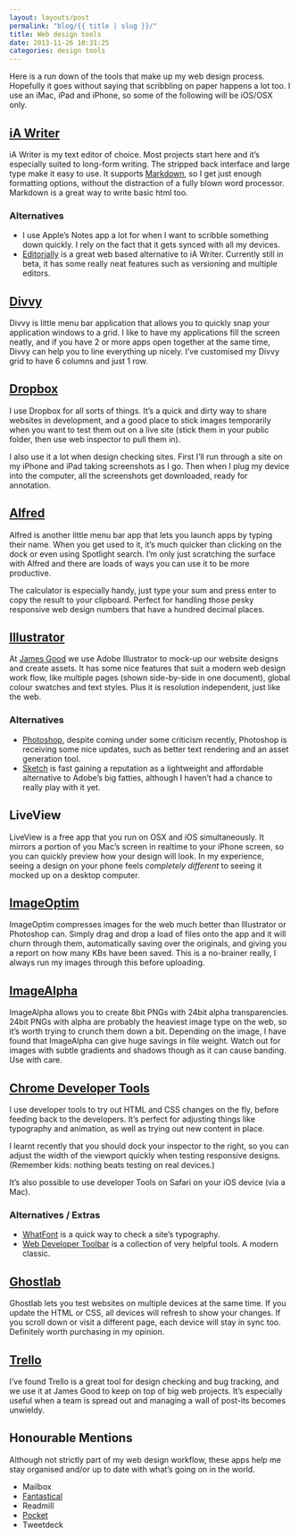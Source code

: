 ```yaml
---
layout: layouts/post
permalink: "blog/{{ title | slug }}/"
title: Web design tools
date: 2013-11-26 10:31:25
categories: design tools
---
```


Here is a run down of the tools that make up my web design process. Hopefully it goes without saying that scribbling on paper happens a lot too. I use an iMac, iPad and iPhone, so some of the following will be iOS/OSX only.

## [iA Writer][1]

iA Writer is my text editor of choice. Most projects start here and it’s especially suited to long-form writing. The stripped back interface and large type make it easy to use. It supports [Markdown][2], so I get just enough formatting options, without the distraction of a fully blown word processor. Markdown is a great way to write basic html too.

### Alternatives

  * I use Apple’s Notes app a lot for when I want to scribble something down quickly. I rely on the fact that it gets synced with all my devices.
  * [Editorially][3] is a great web based alternative to iA Writer. Currently still in beta, it has some really neat features such as versioning and multiple editors.

## [Divvy][4]

Divvy is little menu bar application that allows you to quickly snap your application windows to a grid. I like to have my applications fill the screen neatly, and if you have 2 or more apps open together at the same time, Divvy can help you to line everything up nicely. I’ve customised my Divvy grid to have 6 columns and just 1 row.

## [Dropbox][5]

I use Dropbox for all sorts of things. It’s a quick and dirty way to share websites in development, and a good place to stick images temporarily when you want to test them out on a live site (stick them in your public folder, then use web inspector to pull them in).

I also use it a lot when design checking sites. First I’ll run through a site on my iPhone and iPad taking screenshots as I go. Then when I plug my device into the computer, all the screenshots get downloaded, ready for annotation.

## [Alfred][6]

Alfred is another little menu bar app that lets you launch apps by typing their name. When you get used to it, it’s much quicker than clicking on the dock or even using Spotlight search. I’m only just scratching the surface with Alfred and there are loads of ways you can use it to be more productive.

The calculator is especially handy, just type your sum and press enter to copy the result to your clipboard. Perfect for handling those pesky responsive web design numbers that have a hundred decimal places.

## [Illustrator][7]

At [James Good][8] we use Adobe Illustrator to mock-up our website designs and create assets. It has some nice features that suit a modern web design work flow, like multiple pages (shown side-by-side in one document), global colour swatches and text styles. Plus it is resolution independent, just like the web.

### Alternatives

  * [Photoshop][9], despite coming under some criticism recently, Photoshop is receiving some nice updates, such as better text rendering and an asset generation tool.
  * [Sketch][12] is fast gaining a reputation as a lightweight and affordable alternative to Adobe’s big fatties, although I haven’t had a chance to really play with it yet.

## LiveView

LiveView is a free app that you run on OSX and iOS simultaneously. It mirrors a portion of you Mac’s screen in realtime to your iPhone screen, so you can quickly preview how your design will look. In my experience, seeing a design on your phone feels *completely different* to seeing it mocked up on a desktop computer.

## [ImageOptim][14]

ImageOptim compresses images for the web much better than Illustrator or Photoshop can. Simply drag and drop a load of files onto the app and it will churn through them, automatically saving over the originals, and giving you a report on how many KBs have been saved. This is a no-brainer really, I always run my images through this before uploading.

## [ImageAlpha][15]

ImageAlpha allows you to create 8bit PNGs with 24bit alpha transparencies. 24bit PNGs with alpha are probably the heaviest image type on the web, so it’s worth trying to crunch them down a bit. Depending on the image, I have found that ImageAlpha can give huge savings in file weight. Watch out for images with subtle gradients and shadows though as it can cause banding. Use with care.

## [Chrome Developer Tools][16]

I use developer tools to try out HTML and CSS changes on the fly, before feeding back to the developers. It’s perfect for adjusting things like typography and animation, as well as trying out new content in place.

I learnt recently that you should dock your inspector to the right, so you can adjust the width of the viewport quickly when testing responsive designs. (Remember kids: nothing beats testing on real devices.)

It’s also possible to use developer Tools on Safari on your iOS device (via a Mac).

### Alternatives / Extras

  * [WhatFont][19] is a quick way to check a site’s typography.
  * [Web Developer Toolbar][20] is a collection of very helpful tools. A modern classic.

## [Ghostlab][21]

Ghostlab lets you test websites on multiple devices at the same time. If you update the HTML or CSS, all devices will refresh to show your changes. If you scroll down or visit a different page, each device will stay in sync too. Definitely worth purchasing in my opinion.

## [Trello][22]

I’ve found Trello is a great tool for design checking and bug tracking, and we use it at James Good to keep on top of big web projects. It’s especially useful when a team is spread out and managing a wall of post-its becomes unwieldy.

## Honourable Mentions

Although not strictly part of my web design workflow, these apps help me stay organised and/or up to date with what’s going on in the world.

  * Mailbox
  * [Fantastical][24]
  * Readmill
  * [Pocket][26]
  * Tweetdeck

 [1]: http://www.iawriter.com/
 [2]: http://daringfireball.net/projects/markdown/
 [3]: http://editorially.com
 [4]: http://mizage.com/divvy/
 [5]: http://www.dropbox.com
 [6]: http://www.alfredapp.com/
 [7]: http://www.adobe.com/uk/products/illustrator.html
 [8]: http://www.jamesgood.co.uk
 [9]: http://www.adobe.com/uk/products/photoshop.html
 [10]: http://bradfrostweb.com/blog/post/the-post-psd-era/
 [11]: https://vimeo.com/67897293
 [12]: http://www.bohemiancoding.com/sketch/
 [13]: http://www.zambetti.com/projects/liveview/
 [14]: http://imageoptim.com/
 [15]: http://pngmini.com/
 [16]: https://developers.google.com/chrome-developer-tools/
 [17]: http://www.welcomebrand.co.uk/thoughts/docking-inspector-for-responsive-design-testing/
 [18]: http://webdesign.tutsplus.com/tutorials/workflow-tutorials/quick-tip-using-web-inspector-to-debug-mobile-safari/
 [19]: http://chengyinliu.com/whatfont.html
 [20]: http://chrispederick.com/work/web-developer/
 [21]: http://vanamco.com/ghostlab/
 [22]: https://trello.com/
 [23]: http://www.mailboxapp.com/
 [24]: http://flexibits.com/fantastical-iphone
 [25]: https://readmill.com/
 [26]: http://getpocket.com
 [27]: https://about.twitter.com/products/tweetdeck